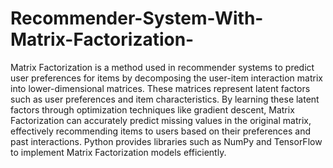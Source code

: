 # Recommender-System-With-Matrix-Factorization-
Matrix Factorization is a method used in recommender systems to predict user preferences for items by decomposing the user-item interaction matrix into lower-dimensional matrices. These matrices represent latent factors such as user preferences and item characteristics. By learning these latent factors through optimization techniques like gradient descent, Matrix Factorization can accurately predict missing values in the original matrix, effectively recommending items to users based on their preferences and past interactions. Python provides libraries such as NumPy and TensorFlow to implement Matrix Factorization models efficiently.
